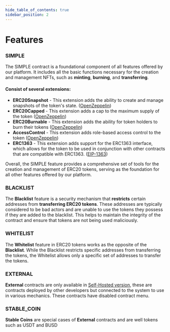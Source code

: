 ```yaml
---
hide_table_of_contents: true
sidebar_position: 2
---
```


# Features

### SIMPLE

The SIMPLE contract is a foundational component of all features offered by our platform. It includes all the basic functions necessary for the creation and management NFTs, such as **minting**, **burning**, and **transferring**.

#### Consist of several extensions:
- **ERC20Snapshot** - This extension adds the ability to create and manage snapshots of the token's state. ([OpenZeppelin](https://docs.openzeppelin.com/contracts/3.x/api/token/erc20#ERC20Snapshot))
- **ERC20Capped** -  This extension adds a cap to the maximum supply of the token ([OpenZeppelin](https://docs.openzeppelin.com/contracts/3.x/api/token/erc20#ERC20Capped))
- **ERC20Burnable** - This extension adds the ability for token holders to burn their tokens ([OpenZeppelin](https://docs.openzeppelin.com/contracts/3.x/api/token/erc20#ERC20Burnable))
- **AccessControl** - This extension adds role-based access control to the token ([OpenZeppelin](https://docs.openzeppelin.com/contracts/3.x/access-control#role-based-access-control))
- **ERC1363** - This extension adds support for the ERC1363 interface, which allows for the token to be used in conjunction with other contracts that are compatible with ERC1363. ([EIP-1363](https://eips.ethereum.org/EIPS/eip-1363#security-considerations))

Overall, the SIMPLE feature provides a comprehensive set of tools for the creation and management of ERC20 tokens, serving as the foundation for all other features offered by our platform.


### BLACKLIST

The **Blacklist** feature is a security mechanism that **restricts** certain addresses from **transferring ERC20 tokens**. These addresses are typically considered to be bad actors and are unable to use the tokens they possess if they are added to the blacklist. This helps to maintain the integrity of the contract and ensure that tokens are not being used maliciously.


### WHITELIST

The **Whitelist** feature in ERC20 tokens works as the opposite of the **Blacklist**. While the Blacklist restricts specific addresses from transferring the tokens, the Whitelist allows only a specific set of addresses to transfer the tokens.


### EXTERNAL

**External** contracts are only available in [Self-Hosted version](https://gemunion.io/pricing), these are contracts deployed by other developers but connected to the system to use in various mechanics. These contracts have disabled contract menu.

### STABLE_COIN

**Stable Coins** are special cases of **External** contracts and are well tokens such as USDT and BUSD
